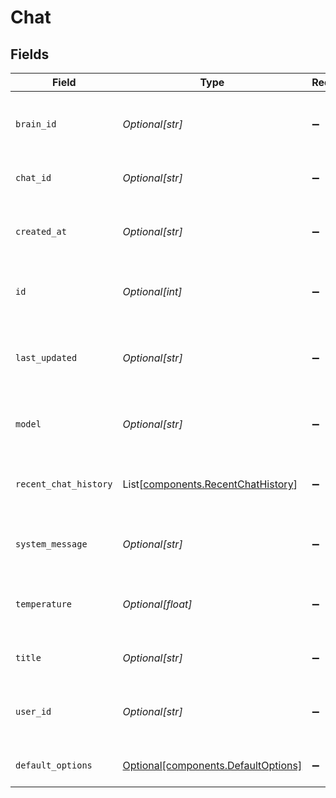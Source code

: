 # Chat


## Fields

| Field                                                                              | Type                                                                               | Required                                                                           | Description                                                                        |
| ---------------------------------------------------------------------------------- | ---------------------------------------------------------------------------------- | ---------------------------------------------------------------------------------- | ---------------------------------------------------------------------------------- |
| `brain_id`                                                                         | *Optional[str]*                                                                    | :heavy_minus_sign:                                                                 | The ID of the brain associated with the chat                                       |
| `chat_id`                                                                          | *Optional[str]*                                                                    | :heavy_minus_sign:                                                                 | The unique identifier of the chat                                                  |
| `created_at`                                                                       | *Optional[str]*                                                                    | :heavy_minus_sign:                                                                 | The timestamp when the chat was created                                            |
| `id`                                                                               | *Optional[int]*                                                                    | :heavy_minus_sign:                                                                 | The unique identifier of the chat record                                           |
| `last_updated`                                                                     | *Optional[str]*                                                                    | :heavy_minus_sign:                                                                 | The timestamp when the chat was last updated                                       |
| `model`                                                                            | *Optional[str]*                                                                    | :heavy_minus_sign:                                                                 | The name of the model used for the chat                                            |
| `recent_chat_history`                                                              | List[[components.RecentChatHistory](../../models/components/recentchathistory.md)] | :heavy_minus_sign:                                                                 | The metadata related to the chat interactions                                      |
| `system_message`                                                                   | *Optional[str]*                                                                    | :heavy_minus_sign:                                                                 | The system message or prompt for the chat                                          |
| `temperature`                                                                      | *Optional[float]*                                                                  | :heavy_minus_sign:                                                                 | The temperature value used for the model                                           |
| `title`                                                                            | *Optional[str]*                                                                    | :heavy_minus_sign:                                                                 | The title or name of the chat                                                      |
| `user_id`                                                                          | *Optional[str]*                                                                    | :heavy_minus_sign:                                                                 | The ID of the user associated with the chat                                        |
| `default_options`                                                                  | [Optional[components.DefaultOptions]](../../models/components/defaultoptions.md)   | :heavy_minus_sign:                                                                 | The default options for the chat                                                   |